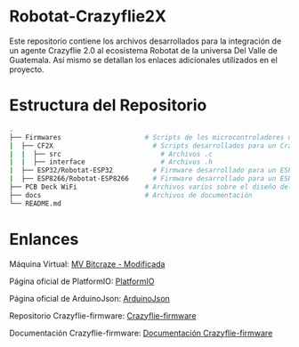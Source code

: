# Robotat-Crazyflie2X
Este repositorio contiene los archivos desarrollados para la integración de un agente Crazyflie 2.0 al ecosistema Robotat de la universa Del Valle de Guatemala. Así mismo se detallan los enlaces adicionales utilizados en el proyecto.

# Estructura del Repositorio
```bash
.
├── Firmwares                     # Scripts de los microcontroladores utilizados
|  ├── CF2X                         # Scripts desarrollados para un Crazyflie 2.0
|  |  ├── src                         # Archivos .c 
|  |  ├── interface                   # Archivos .h
|  ├── ESP32/Robotat-ESP32          # Firmware desarrollado para un ESP32 en PlatformIO 
|  ├── ESP8266/Robotat-ESP8266      # Firmware desarrollado para un ESP8266 en PlatformIO
├── PCB Deck WiFi                 # Archivos varios sobre el diseño del Deck Wifi
├── docs                          # Archivos de documentación
└── README.md
```

# Enlances
Máquina Virtual:
[MV Bitcraze - Modificada](https://drive.google.com/file/d/18Oqa_0zlma20MqQFms9iviuOhDSBn1zF/view?usp=share_link)

Página oficial de PlatformIO:
[PlatformIO](https://platformio.org/)

Página oficial de ArduinoJson:
[ArduinoJson](https://arduinojson.org/)

Repositorio Crazyflie-firmware:
[Crazyflie-firmware](https://github.com/bitcraze/crazyflie-firmware)

Documentación Crazyflie-firmware:
[Documentación Crazyflie-firmware](https://www.bitcraze.io/documentation/repository/crazyflie-firmware/master/)

